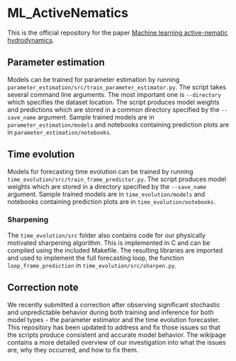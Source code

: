 # ML_ActiveNematics

This is the official repository for the paper [Machine learning active-nematic hydrodynamics](https://arxiv.org/abs/2006.13203).

## Parameter estimation

Models can be trained for parameter estimation by running `parameter_estimation/src/train_parameter_estimator.py`. 
The script takes several command line arguments. The most important one is `--directory` which specifies the dataset location. 
The script produces model weights and predictions which are stored in a common directory specified by the `--save_name` argument. 
Sample trained models are in `parameter_estimation/models` and notebooks containing prediction plots are in `parameter_estimation/notebooks`. 

## Time evolution

Models for forecasting time evolution can be trained by running `time_evolution/src/train_frame_predictor.py`.
The script produces model weights which are stored in a directory specified by the `--save_name` argument. 
Sample trained models are in `time_evolution/models` and notebooks containing prediction plots are in `time_evolution/notebooks`. 

### Sharpening

The `time_evolution/src` folder also contains code for our physically motivated sharpening algorithm. This is implemented in C and can be compiled using the included Makefile. The resulting libraries are imported and used to implement the full forecasting loop, the function `loop_frame_prediction` in `time_evolution/src/sharpen.py`.  

## Correction note

We recently submitted a correction after observing significant stochastic and unpredictable behavior during both training and inference for both model types - the parameter estimator and the time evolution forecaster.
This repository has been updated to address and fix those issues so that the scripts produce consistent and accurate model behavior. 
The wikipage contains a more detailed overview of our investigation into what the issues are, why they occurred, and how to fix them.
